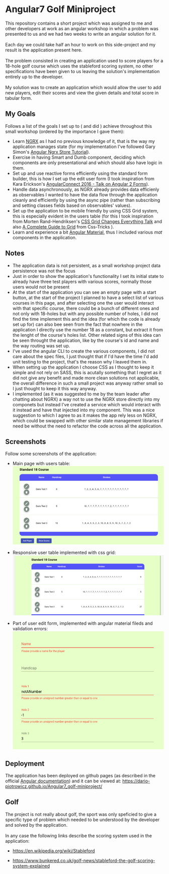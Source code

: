 # Angular7 Golf Miniproject
This repository contains a short project which was assigned to me and other developers at work as an angular workshop in which a problem was presented to us and we had two weeks to write an angular solution for it.
\
\
Each day we could take half an hour to work on this side-project and my result is the application present here.
\
\
The problem consisted in creating an application used to score players for a 18-hole golf course which uses the stableford scoring system, no other specifications have been given to us leaving the solution's implementation entirely up to the developer.
\
\
My solution was to create an application which would allow the user to add new players, edit their scores and view the given details and total score in tabular form.

## My Goals
Follows a list of the goals I set up to ( and did ) achieve throughout this small workshop (ordered by the importance I gave them):
* Learn [NGRX](https://ngrx.io/) as I had no previous knowledge of it, that is the way my application manages state (for my implementation I've followed Gary Simon's
[Angular Ngrx Store Tutorial](https://coursetro.com/posts/code/151/Angular-Ngrx-Store-Tutorial---Learn-Angular-State-Management)).
* Exercise in having Smart and Dumb component, deciding which components are only presentational and which should also have logic in them.
* Set up and use reactive forms efficiently using the standard form builder, this is how I set up the edit user form (I took inspiration from Kara Erickson's [AngularConnect 2016 - Talk on Angular 2 Forms](https://youtu.be/xYv9lsrV0s4)).
* Handle data asynchronously, as NGRX already provides data efficienly as observables I wanted to have the data flow through the application cleanly and efficiently by using the async pipe (rather than subscribing and setting classes fields based on observables' values).
* Set up the application to be mobile friendly by using CSS Grid system, this is especially evident in the users table (for this I took inspiration from Morten Rand-Hendriksen's [CSS Grid Changes Everything Talk](https://youtu.be/txZq7Laz7_4) and also [A Complete Guide to Grid](https://css-tricks.com/snippets/css/complete-guide-grid/) from Css-Tricks ).
* Learn and experience a bit [Angular Material](https://material.angular.io/), thus I included various *mat* components in the application.

## Notes
* The application data is not persistent, as a small workshop project data persistence was not the focus
* Just in order to show the application's functionality I set its initial state to already have three test players with various scores, normally those users would not be present
* At the start of the application you can see an empty page with a start button, at the start of the project I planned to have a select list of various courses in this page, and after selecting one the user would interact with that specific course, there could be a bunch of different ones and not only with 18-holes but with any possible number of holes, I did not find the time implement this and the idea (for which the code is already set up for) can also bee seen from the fact that nowhere in the application I directly use the number 18 as a constant, but extract it from the lenght of the course's holes list. Other related signs of this idea can be seen throught the application, like by the course's id and name and the way routing was set up.
* I've used the angular CLI to create the various components, I did not care about the spec files, I just thought that if I'd have the time I'd add unit testing to the project, that's the reason why I leaved them in.
* When setting up the application I choose CSS as I thought to keep it simple and not rely on SASS, this is acutally something that I regret as it did not give any benefit and made more clean solutions not applicable, the overall difference in such a small project was anyway rather small so I just thought to keep it this way anyway.
* I implemented (as it was suggested to me by the team leader after chatting about NGRX) a way not to use the NGRX store directly into my componets but instead I've created a service which would interact with it instead and have that injected into my component. This was a nice suggestion to which I agree to as it makes the app rely less on NGRX, which could be swapped with other similar state management libraries if need be without the need to refactor the code across all the application.

## Screenshots
Follow some screenshots of the application:

* Main page with users table: ![users table](./README_images/usersTable.png "Users Table")

* Responsive user table implemented with css grid: ![ responsive users table](./README_images/responsiveTable.gif "Responsive Users Table")

* Part of user edit form, implemented with angular material fileds and validation errors: ![edit user form](./README_images/userEditForm.png "Edit User Form")

## Deployment
The application has been deployed on github pages (as described in the official [Angular documentation](https://angular.io/guide/deployment#deploy-to-github-pages)) and it can be viewed at: https://dario-piotrowicz.github.io/Angular7_golf-miniproject/


## Golf
The project is not really about golf, the sport was only speficied to give a specific type of problem which needed to be understood by the developer and solved by the application.
\
\
In any case the following links describe the scoring system used in the application:
* https://en.wikipedia.org/wiki/Stableford

* https://www.bunkered.co.uk/golf-news/stableford-the-golf-scoring-system-explained
